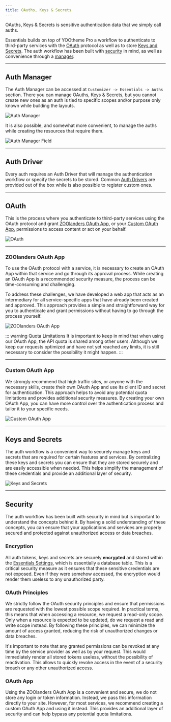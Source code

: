 ```yaml
---
title: OAuths, Keys & Secrets
---
```


OAuths, Keys & Secrets is sensitive authentication data that we simply call auths.

Essentials builds on top of YOOtheme Pro a workflow to authenticate to third-party services with the [OAuth](#oauth) protocol as well as to store [Keys and Secrets](#keys-and-secrets). The auth workflow has been built with [security](#security) in mind, as well as convenience through a [manager](#auth-manager).

---

## Auth Manager

The Auth Manager can be accessed at `Customizer -> Essentials -> Auths` section. There you can manage OAuths, Keys & Secrets, but you cannot create new ones as an auth is tied to specific scopes and/or purpose only known while building the layouts.

![Auth Manager](/assets/ytp/auths-manager.gif)

It is also possible, and somewhat more convenient, to manage the auths while creating the resources that require them.

![Auth Manager Field](/assets/ytp/auths-manager-field.webp)

---

## Auth Driver

Every auth requires an Auth Driver that will manage the authentication workflow or specify the secrets to be stored. Common [Auth Drivers](../auth/drivers) are provided out of the box while is also possible to register custom ones.

---

## OAuth

This is the process where you authenticate to third-party services using the OAuth protocol and grant [ZOOlanders OAuth App](#zoolanders-oauth-app), or your [Custom OAuth App](#custom-oauth-app), permissions to access content or act on your behalf.

![OAuth](/assets/ytp/auths-oauth.webp)

---

### ZOOlanders OAuth App

To use the OAuth protocol with a service, it is necessary to create an OAuth App within that service and go through its approval process. While creating an OAuth App is a recommended security measure, the process can be time-consuming and challenging.

To address these challenges, we have developed a web app that acts as an intermediary for all service-specific apps that have already been created and approved. This approach provides a simple and straightforward way for you to authenticate and grant permissions without having to go through the process yourself.

![ZOOlanders OAuth App](/assets/ytp/zl-oauth-app.webp)

::: warning Quota Limitations
It is important to keep in mind that when using our OAuth App, the API quota is shared among other users. Although we keep our requests optimized and have not yet reached any limits, it is still necessary to consider the possibility it might happen.
:::

---

### Custom OAuth App

We strongly recommend that high traffic sites, or anyone with the necessary skills, create their own OAuth App and use its client ID and secret for authentication. This approach helps to avoid any potential quota limitations and provides additional security measures. By creating your own OAuth App, you can have more control over the authentication process and tailor it to your specific needs.

![Custom OAuth App](/assets/ytp/auths-custom-app.webp)

---

## Keys and Secrets

The auth workflow is a convenient way to securely manage keys and secrets that are required for certain features and services. By centralizing these keys and secrets you can ensure that they are stored securely and are easily accessible when needed. This helps simplify the management of these credentials and provide an additional layer of security.

![Keys and Secrets](/assets/ytp/auths-key.webp)

---

## Security

The auth workflow has been built with security in mind but is important to understand the concepts behind it. By having a solid understanding of these concepts, you can ensure that your applications and services are properly secured and protected against unauthorized access or data breaches.

### Encryption

All auth tokens, keys and secrets are securely **encrypted** and stored within the [Essentials Settings](../settings), which is essentially a database table. This is a critical security measure as it ensures that these sensitive credentials are not exposed. Even if they were somehow accessed, the encryption would render them useless to any unauthorized party.

### OAuth Principles

We strictly follow the OAuth security principles and ensure that permissions are requested with the lowest possible scope required. In practical terms, this means that when accessing a resource, we request a read-only scope. Only when a resource is expected to be updated, do we request a read and write scope instead. By following these principles, we can minimize the amount of access granted, reducing the risk of unauthorized changes or data breaches.

It's important to note that any granted permissions can be revoked at any time by the service provider as well as by your request. This would immediately render all stored tokens useless, without the possibility of reactivation. This allows to quickly revoke access in the event of a security breach or any other unauthorized access.

### OAuth App

Using the ZOOlanders OAuth App is a convenient and secure, we do not store any login or token information. Instead, we pass this information directly to your site. However, for most services, we recommend creating a custom OAuth App and using it instead. This provides an additional layer of security and can help bypass any potential quota limitations.
